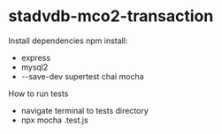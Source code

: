 # stadvdb-mco2-transaction

Install dependencies
npm install:
- express
- mysql2
- --save-dev supertest chai mocha

How to run tests
- navigate terminal to tests directory
- npx mocha <testname>.test.js
